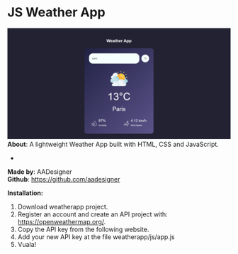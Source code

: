 # JS Weather App
![alt text](https://github.com/aadesigner/weatherapp/blob/master/cover.jpg?raw=true)
**About**: A lightweight Weather App built with HTML, CSS and JavaScript.  

-  

**Made by**: AADesigner  
**Github**: https://github.com/aadesigner

**Installation:**
1. Download weatherapp project.
2. Register an account and create an API project with: https://openweathermap.org/.
3. Copy the API key from the following website.
4. Add your new API key at the file weatherapp/js/app.js
5. Vuala!